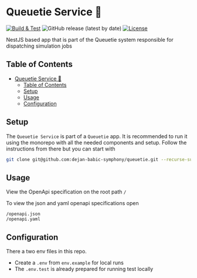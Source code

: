 # Queuetie Service 🚀

[![Build & Test](https://github.com/dejan-babic-symphony/queuetie-service/actions/workflows/build-and-test.yml/badge.svg?branch=main)](https://github.com/dejan-babic-symphony/queuetie-service/actions/workflows/build-and-test.yml)
![GitHub release (latest by date)](https://img.shields.io/github/v/release/dejan-babic-symphony/queuetie-service)
[![License](https://img.shields.io/badge/license-MIT-green)](LICENSE)

NestJS based app that is part of the Queuetie system responsible for dispatching simulation jobs

## Table of Contents

- [Queuetie Service 🚀](#queuetie-service-)
  - [Table of Contents](#table-of-contents)
  - [Setup](#setup)
  - [Usage](#usage)
  - [Configuration](#configuration)

## Setup

The `Queuetie Service` is part of a `Queuetie` app. It is recommended to run it using the monorepo with all the needed components and setup. Follow the instructions from there but you can start with

```bash
git clone git@github.com:dejan-babic-symphony/queuetie.git --recurse-submodules
```

## Usage

View the OpenApi specification on the root path `/`

To view the json and yaml openapi specifications open

```
/openapi.json
/openapi.yaml
```

## Configuration

There a two env files in this repo.

- Create a `.env` from `env.example` for local runs
- The `.env.test` is already prepared for running test locally
